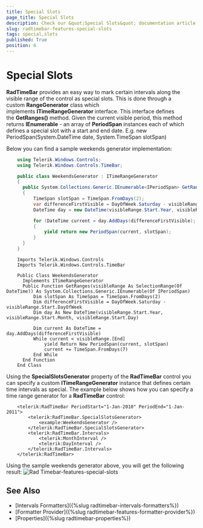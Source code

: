 ```yaml
---
title: Special Slots
page_title: Special Slots
description: Check our &quot;Special Slots&quot; documentation article for the RadTimeBar {{ site.framework_name }} control.
slug: radtimebar-features-special-slots
tags: special,slots
published: True
position: 6
---
```


# Special Slots

__RadTimeBar__ provides an easy way to mark certain intervals along the visible range of the control as special slots. This is done through a custom __RangeGenerator__ class which implements __ITimeRangeGenerator__ interface. This interface defines the __GetRanges()__ method. Given the current visible period, this method returns __IEnumerable<IPeriodSpan>__ - an array of __PeriodSpan__ instances each of which defines a special slot with a start and end date. E.g. new PeriodSpan(System.DateTime date, System.TimeSpan slotSpan)        

Below you can find a sample weekends generator implementation:
        
	
```C#
	using Telerik.Windows.Controls;
	using Telerik.Windows.Controls.TimeBar;

	public class WeekendsGenerator : ITimeRangeGenerator
	{
	  public System.Collections.Generic.IEnumerable<IPeriodSpan> GetRanges(SelectionRange<DateTime> visibleRange)
	  {
		  TimeSpan slotSpan = TimeSpan.FromDays(2);
		  var differenceFirstVisible = DayOfWeek.Saturday - visibleRange.Start.DayOfWeek;
		  DateTime day = new DateTime(visibleRange.Start.Year, visibleRange.Start.Month, visibleRange.Start.Day);

		  for (DateTime current = day.AddDays(differenceFirstVisible); current < visibleRange.End; current += TimeSpan.FromDays(7))
		  {
			  yield return new PeriodSpan(current, slotSpan);
		  }
	  }
	}
```

		
```VB.NET
	Imports Telerik.Windows.Controls
	Imports Telerik.Windows.Controls.TimeBar

	Public Class WeekendsGenerator
	  Implements ITimeRangeGenerator
	  Public Function GetRanges(visibleRange As SelectionRange(Of DateTime)) As System.Collections.Generic.IEnumerable(Of IPeriodSpan)
		  Dim slotSpan As TimeSpan = TimeSpan.FromDays(2)
		  Dim differenceFirstVisible = DayOfWeek.Saturday - visibleRange.Start.DayOfWeek
		  Dim day As New DateTime(visibleRange.Start.Year, visibleRange.Start.Month, visibleRange.Start.Day)

		  Dim current As DateTime = day.AddDays(differenceFirstVisible)
		  While current < visibleRange.[End]
			  yield Return New PeriodSpan(current, slotSpan)
			  current += TimeSpan.FromDays(7)
		  End While
	  End Function
	End Class
```

Using the __SpecialSlotsGenerator__ property of the __RadTimeBar__ control you can specify a custom __ITimeRangeGenerator__ instance that defines certain time intervals as special. The example below shows how you can specify a time range generator for a __RadTimeBar__ control:

	
```XAML
	<telerik:RadTimeBar PeriodStart="1-Jan-2010" PeriodEnd="1-Jan-2011">
		<telerik:RadTimeBar.SpecialSlotsGenerator>
			<example:WeekendsGenerator />
		</telerik:RadTimeBar.SpecialSlotsGenerator>
		<telerik:RadTimeBar.Intervals>
			<telerik:MonthInterval />
			<telerik:DayInterval />
		</telerik:RadTimeBar.Intervals>
	</telerik:RadTimeBar>
```

Using the sample weekends generator above, you will get the following result:
![Rad Timebar-features-special-slots](images/RadTimebar-features-special-slots.jpg)

## See Also
 * [Intervals Formatters]({%slug radtimebar-intervals-formatters%})
 * [Formatter Provider]({%slug radtimebar-features-formatter-provider%})
 * [Properties]({%slug radtimebar-properties%})